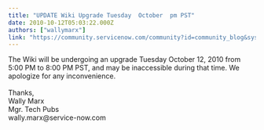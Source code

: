```yaml
---
title: "UPDATE Wiki Upgrade Tuesday  October  pm PST"
date: 2010-10-12T05:03:22.000Z
authors: ["wallymarx"]
link: "https://community.servicenow.com/community?id=community_blog&sys_id=c18c66e1dbd0dbc01dcaf3231f9619f2"
---
```

<p>The Wiki will be undergoing an upgrade Tuesday October 12, 2010 from 5:00 PM to 8:00 PM PST, and may be inaccessible during that time. We apologize for any inconvenience.<br /><br />Thanks,<br />Wally Marx<br />Mgr. Tech Pubs<br />wally.marx@service-now.com</p>